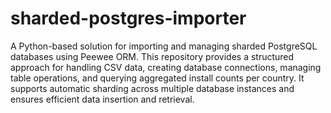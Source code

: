 # sharded-postgres-importer
A Python-based solution for importing and managing sharded PostgreSQL databases using Peewee ORM. 
This repository provides a structured approach for handling CSV data, creating database connections, managing table operations, and querying aggregated install counts per country. 
It supports automatic sharding across multiple database instances and ensures efficient data insertion and retrieval.
